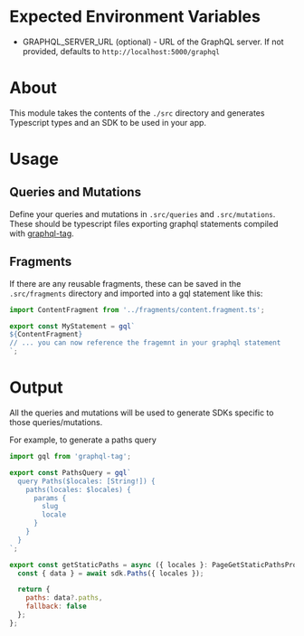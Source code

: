 # Expected Environment Variables

- GRAPHQL_SERVER_URL (optional) - URL of the GraphQL server. If not provided, defaults to `http://localhost:5000/graphql`

# About

This module takes the contents of the `./src` directory and generates Typescript types and an SDK to be used in your app.

# Usage

## Queries and Mutations

Define your queries and mutations in `.src/queries` and `.src/mutations`. These should be typescript files exporting graphql statements compiled with [graphql-tag](https://www.npmjs.com/package/graphql-tag).

## Fragments

If there are any reusable fragments, these can be saved in the `.src/fragments` directory and imported into a gql statement like this:

```javascript
import ContentFragment from '../fragments/content.fragment.ts';

export const MyStatement = gql`
${ContentFragment}
// ... you can now reference the fragemnt in your graphql statement
`;
```

# Output

All the queries and mutations will be used to generate SDKs specific to those queries/mutations.

For example, to generate a paths query

```javascript
import gql from 'graphql-tag';

export const PathsQuery = gql`
  query Paths($locales: [String!]) {
    paths(locales: $locales) {
      params {
        slug
        locale
      }
    }
  }
`;
```

```javascript
export const getStaticPaths = async ({ locales }: PageGetStaticPathsProps) => {
  const { data } = await sdk.Paths({ locales });

  return {
    paths: data?.paths,
    fallback: false
  };
};
```
